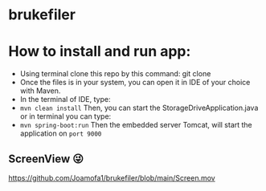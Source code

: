 # brukefiler
 
# How to install and run app:

- Using terminal clone this repo by this command:
git clone
- Once the files is in your system, you can open it in IDE of your choice with Maven.
- In the terminal of IDE, type:
- ```mvn clean install```
Then, you can start the StorageDriveApplication.java or in terminal you can type:
- ```mvn spring-boot:run```
Then the embedded server Tomcat, will start the application on ```port 9000```

## ScreenView 😜
https://github.com/Joamofa1/brukefiler/blob/main/Screen.mov

